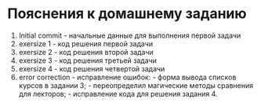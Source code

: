 # Пояснения к домашнему заданию

1. Initial commit - начальные данные для выполнения первой задачи
2. exersize 1 - код решения первой задачи
3. exersize 2 - код решения второй задачи
4. exersize 3 - код решения третьей задачи
5. exersize 4 - код решения четвертой задачи
6. error correction - исправление ошибок:
                    - форма вывода списков курсов в задании 3;
                    - переопределил магические методы сравнения для лекторов;
                    - исправление кода для решения задания 4.
